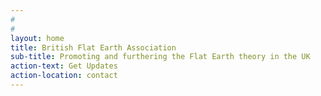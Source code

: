 ```yaml
---
#
#
layout: home
title: British Flat Earth Association
sub-title: Promoting and furthering the Flat Earth theory in the UK
action-text: Get Updates
action-location: contact
---
```



